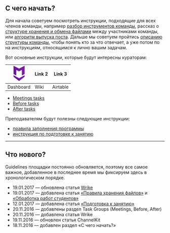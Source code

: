 ## С чего начать?

Для начала советуем посмотреть инструкции, подходящие для всех членов команды, например [разбор инструментов команды](ins_01_team_instruments/), рассказ о [структуре хранения и обмена файлами](ins_13_storage_tasks/) между участниками команды, или [алгоритм выпуска поста](ins_05_posts/). Дальше мы советуем пройтись [описанию структуры команды](ссылка), чтобы понять кто за что отвечает, а уже потом по на инструкциям, относящимся к лично вашим задачам.

Вот основные инструкции, которые будут интересны кураторам:

| [![Foo](https://github.com/adam-p/markdown-here/raw/master/src/common/images/icon48.png)](http://softculture.cc/dashboard) | Link 2 | Link 3   |
|-----------|--------|----------|
| Dashboard | Wiki   | Airtable |


* [Meetings tasks](ins_07_meetings/)
* [Before tasks](ins_08_before/)
* [After tasks](ins_09_after/)

Преподавателям будут полезны следующие инструкции:

* [правила заполнения программы](ссылка)
* [инструкция по подготовке к занятию](ссылка)

***

## Что нового?

Guidelines площадки постоянно обновляется, поэтому все самое важное, добавленное в последнее время мы фиксируем здесь в хронологическом порядке.

* 19.01.2017 — обновлена статья [Wrike](ins_10_wrike/)
* 19.01.2017 — добавлена статья [«Правила хранения файлов»](ins_13_storage_tasks/) и [«Обработка работ студентов»](ins_15_students_works/)
* 12.01.2017 — добавлена статья [«Подготовка к занятию»](ins_12_office_manager/)
* 20.11.2016 — добавлены раздел Task Groups (Meetings, Before, After)
* 20.11.2016 — добавлена статья Wrike
* 19.11.2016 — обновлен статья ChannelKit
* 18.11.2016 — добавлен раздел «С чего начать?»
